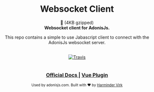 <h1 align="center">Websocket Client</h1>

<div align="center">🚀 (4KB gzipped)</div>
<div align="center">
  <strong>Websocket client for AdonisJs.</strong>
  <p>This repo contains a simple to use Jabascript client to connect with the AdonisJs websocket server.</p>
</div>

<br />

<div align="center">
  <a href="https://travis-ci.org/adonisjs/adonis-websocket-client">
    <img src="https://img.shields.io/travis/adonisjs/adonis-websocket-client.svg?style=for-the-badge" alt="Travis" />
  </a>
</div>

<br />

<div align="center">
  <h3>
    <a href="https://adonisjs.com/docs/websocket">
      Official Docs
    </a>
    <span> | </span>
    <a href="https://github.com/adonisjs/adonis-websocket-vue">
      Vue Plugin
    </a>
  </h3>
</div>

<div align="center">
  <sub>Used by adonisjs.com. Built with ❤︎ by <a href="https://github.com/thetutlage">Harminder Virk</a>
</div>
